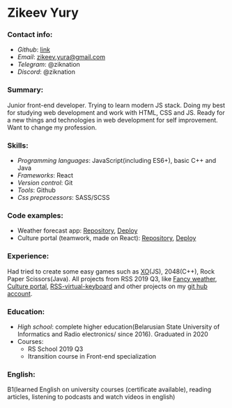 # Zikeev Yury

### Contact info:
* _Github_: [link](https://github.com/ziknation)
* _Email_: zikeev.yura@gmail.com
* _Telegram_: @ziknation
* _Discord_: @ziknation

### Summary:
Junior front-end developer. Trying to learn modern JS stack. Doing my best for studying web development and work with HTML, CSS and JS. Ready for a new things and technologies in web development for self improvement. Want to change my profession.

### Skills:
* _Programming languages_: JavaScript(including ES6+), basic C++ and Java
* _Frameworks_: React
* _Version control_: Git
* _Tools_: Github
* _Css preprocessors_: SASS/SCSS

### Code examples:
* Weather forecast app: [Repository](https://github.com/ziknation/fancy-weather), [Deploy](https://ziknation.github.io/fancy-weather/)
* Culture portal (teamwork, made on React): [Repository](https://github.com/ziknation/culture-portal/tree/master), [Deploy](https://culture-portal-18.netlify.app/)

### Experience:
Had tried to create some easy games such as [XO](https://github.com/ziknation/XO-game-project)(JS), 2048(C++), Rock Paper Scissors(Java). All projects from RSS 2019 Q3, like [Fancy weather](https://github.com/ziknation/fancy-weather), [Culture portal](https://github.com/ziknation/culture-portal/tree/master), [RSS-virtual-keyboard](https://github.com/ziknation/RSS-virtual-keyboard) and other projects on my [git hub account](https://github.com/ziknation).

### Education:
* _High school_: complete higher education(Belarusian State University of Informatics and Radio electronics/ since 2016). Graduated in 2020
* Courses: 
    * RS School 2019 Q3
    * Itransition course in Front-end specialization

### English:
B1(learned English on university courses (certificate available), reading articles, listening to podcasts and watch videos in english)
